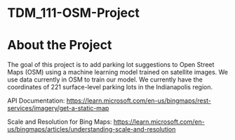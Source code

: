 # TDM_111-OSM-Project

# About the Project
The goal of this project is to add parking lot suggestions to Open Street Maps (OSM) using a machine learning model trained on
satellite images. We use data currently in OSM to train our model. We currently have the coordinates of 221 surface-level parking
lots in the Indianapolis region.

API Documentation: https://learn.microsoft.com/en-us/bingmaps/rest-services/imagery/get-a-static-map

Scale and Resolution for Bing Maps:
    https://learn.microsoft.com/en-us/bingmaps/articles/understanding-scale-and-resolution
